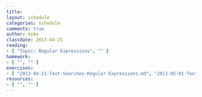 ```yaml
---
title:
layout: schedule
categories: schedule
comments: true
author: mike
classdate: 2013-04-25
reading:
- [ "Topic: Regular Expressions", "" ]
homework:
- [ "", "" ]
exercises:
- [ "2013-04-21-Text-Searches-Regular-Expressions.md", "2013-05-01-Text-Searches-Regular-Expressions-Answers.md" ]
resources:
- [ "", "" ]
---
```


